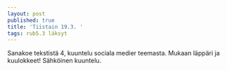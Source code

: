 ```yaml
---
layout: post
published: true
title: 'Tiistain 19.3. '
tags: rub5.3 läksyt
---
```

Sanakoe tekstistä 4, kuuntelu sociala medier teemasta. Mukaan läppäri ja kuulokkeet! Sähköinen kuuntelu.
